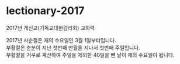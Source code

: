 # lectionary-2017
2017년 개신교(기독교대한감리회) 교회력

2017년 사순절은 재의 수요일인 3월 1일부터입니다.  
부활절은 춘분이 지난 첫번째 만월을 지나서 첫번째 주일입니다.  
부활절을 거꾸로 계산하여 주일을 제외한 40일을 뺀 날이 재의 수요일이 됩니다.  
